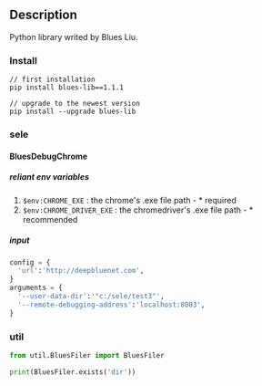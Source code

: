 ## Description
Python library writed by Blues Liu.

### Install
```
// first installation 
pip install blues-lib==1.1.1

// upgrade to the newest version
pip install --upgrade blues-lib
```

### sele
#### BluesDebugChrome

##### reliant env variables
1. `$env:CHROME_EXE` : the chrome's .exe file path - * required
2. `$env:CHROME_DRIVER_EXE` : the chromedriver's .exe file path - * recommended

##### input
```py
config = {
  'url':'http://deepbluenet.com',
}
arguments = {
  '--user-data-dir':'"c:/sele/test3"',
  '--remote-debugging-address':'localhost:8003',
}
```


### util
```py
from util.BluesFiler import BluesFiler

print(BluesFiler.exists('dir'))
```
